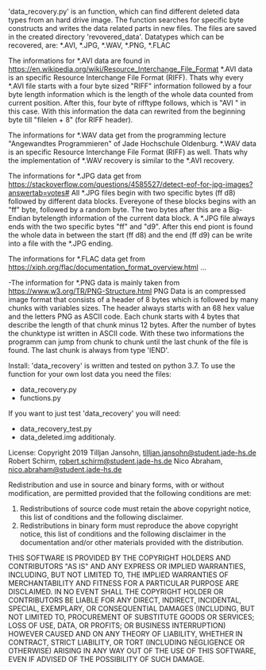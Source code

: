 
'data_recovery.py' is an function, which can find different deleted data types from an hard drive image.
The function searches for specific byte constructs and writes the data related parts in new files. The files are saved in the created directory 'revovered_data'.
Datatypes which can be recovered, are: *.AVI, *.JPG, *.WAV, *.PNG, *.FLAC

The informations for *.AVI data are found in https://en.wikipedia.org/wiki/Resource_Interchange_File_Format
*.AVI data is an specific Resource Interchange File Format (RIFF). Thats why every *.AVI file starts with a
four byte sized "RIFF" information followed by a four byte length information which is the length of the whole data counted
from current position. After this, four byte of rifftype follows, which is "AVI " in this case. With this information the data 
can rewrited from the beginning byte till "filelen + 8" (for RIFF header). 

The informations for *.WAV data get from the programming lecture "Angewandtes Programmieren" of Jade Hochschule Oldenburg. 
*.WAV data is an specific Resource Interchange File Format (RIFF) as well. Thats why the implementation of *.WAV recovery is similar
to the *.AVI recovery.

The informations for *.JPG data get from https://stackoverflow.com/questions/4585527/detect-eof-for-jpg-images?answertab=votes#
All *.JPG files begin with two specific bytes (ff d8) followed by different data blocks. Evereyone of these blocks begins with
an "ff" byte, followed by a random byte. The two bytes after this are a Big-Endian bytelength information of the current data block.
A *.JPG file always ends with the two specific bytes "ff" and "d9". After this end piont is found the whole data in between the start
(ff d8) and the end (ff d9) can be write into a file with the *.JPG ending.

The informations for *.FLAC data get from https://xiph.org/flac/documentation_format_overview.html
...


-The information for *.PNG data is mainly taken from https://www.w3.org/TR/PNG-Structure.html
PNG Data is an compressed image format that consists of
 a header of 8 bytes which is followed by many chunks 
 with variables sizes. The header always starts with an 
 68 hex value and the letters PNG as ASCII code. Each 
 chunk starts with 4 bytes that describe the length of 
 that chunk minus 12 bytes. After the number of bytes 
 the chunktype ist written in ASCII code. With these 
 two informations the programm can jump from chunk to 
 chunk until the last chunk of the file is found. The 
 last chunk is always from type 'IEND'. 
 

Install:
'data_recovery' is written and tested on python 3.7. To use the function for your own lost data you need the files:
- data_recovery.py
- functions.py

If you want to just test 'data_recovery' you will need:
- data_recovery_test.py
- data_deleted.img 
additionaly.


License:
Copyright 2019 Tilljan Jansohn, tilljan.jansohn@student.jade-hs.de
               Robert Schirm, robert.schirm@student.jade-hs.de
               Nico Abraham, nico.abraham@student.jade-hs.de 

Redistribution and use in source and binary forms, with or without 
modification, are permitted provided that the following conditions are met:
1. Redistributions of source code must retain the above copyright notice, 
this list of conditions and the following disclaimer.
2. Redistributions in binary form must reproduce the above copyright 
notice, this list of conditions and the following disclaimer in the 
documentation and/or other materials provided with the distribution.

THIS SOFTWARE IS PROVIDED BY THE COPYRIGHT HOLDERS AND CONTRIBUTORS 
"AS IS" AND ANY EXPRESS OR IMPLIED WARRANTIES, INCLUDING, BUT NOT LIMITED
TO, THE IMPLIED WARRANTIES OF MERCHANTABILITY AND FITNESS FOR A PARTICULAR
PURPOSE ARE DISCLAIMED. IN NO EVENT SHALL THE COPYRIGHT HOLDER OR 
CONTRIBUTORS BE LIABLE FOR ANY DIRECT, INDIRECT, INCIDENTAL, SPECIAL,
EXEMPLARY, OR CONSEQUENTIAL DAMAGES (INCLUDING, BUT NOT LIMITED TO, 
PROCUREMENT OF SUBSTITUTE GOODS OR SERVICES; LOSS OF USE, DATA, OR 
PROFITS; OR BUSINESS INTERRUPTION) HOWEVER CAUSED AND ON ANY THEORY OF
LIABILITY, WHETHER IN CONTRACT, STRICT LIABILITY, OR TORT (INCLUDING
NEGLIGENCE OR OTHERWISE) ARISING IN ANY WAY OUT OF THE USE OF THIS
SOFTWARE, EVEN IF ADVISED OF THE POSSIBILITY OF SUCH DAMAGE.
		
